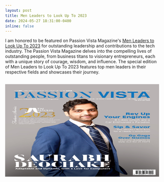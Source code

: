```yaml
---
layout: post
title: Men Leaders to Look Up To 2023
date: 2024-05-27 18:31:00-0400
inline: false
---
```


I am honored to be featured on Passion Vista Magazine's [Men Leaders to Look Up To 2023](https://www.passionvista.com/saurabh-deochake/) for outstanding leadership and contributions to the tech industry. The Passion Vista Magazine delves into the compelling lives of outstanding people, from business titans to visionary entrepreneurs, each with a unique story of courage, wisdom, and influence. The special edition of Men Leaders to Look Up To 2023 features top men leaders in their respective fields and showcases their journey.

<br/><img src='/assets/img/pv_cover.jpeg' width="500" height="300" align="center">